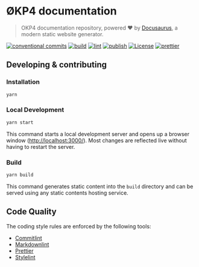 # ØKP4 documentation

> OKP4 documentation repository, powered ❤️ by [Docusaurus](https://docusaurus.io/), a modern static website generator.

[![conventional commits](https://img.shields.io/badge/Conventional%20Commits-1.0.0-yellow.svg)](https://conventionalcommits.org)
[![build](https://github.com/okp4/docs/actions/workflows/build.yml/badge.svg)](https://github.com/okp4/docs/actions/workflows/build.yml)
[![lint](https://github.com/okp4/docs/actions/workflows/lint.yml/badge.svg)](https://github.com/okp4/docs/actions/workflows/lint.yml)
[![publish](https://github.com/okp4/docs/actions/workflows/publish.yml/badge.svg)](https://github.com/okp4/docs/actions/workflows/publish.yml)
[![License](https://img.shields.io/badge/License-BSD_3--Clause-blue.svg)](https://opensource.org/licenses/BSD-3-Clause)
[![prettier](https://img.shields.io/badge/code_style-prettier-ff69b4.svg?style=flat-square)](https://github.com/prettier/prettier)

## Developing & contributing

### Installation

```sh
yarn
```

### Local Development

```sh
yarn start
```

This command starts a local development server and opens up a browser window (<http://localhost:3000/>). Most changes are reflected live without having to restart the server.

### Build

```sh
yarn build
```

This command generates static content into the `build` directory and can be served using any static contents hosting service.

## Code Quality

The coding style rules are enforced by the following tools:

- [Commitlint](https://commitlint.js.org/#/)
- [Markdownlint](https://github.com/igorshubovych/markdownlint-cli)
- [Prettier](https://prettier.io/)
- [Stylelint](https://stylelint.io/)
